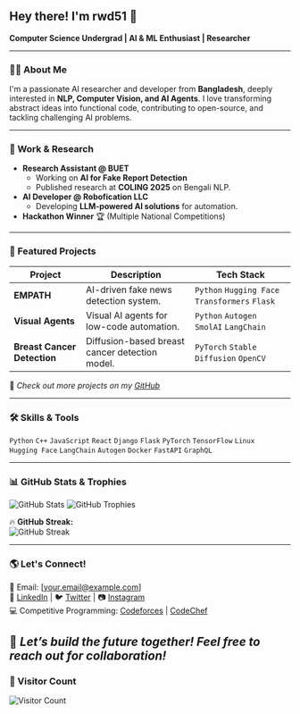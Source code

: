 ## Hey there! I'm rwd51 🚀  
**Computer Science Undergrad | AI & ML Enthusiast | Researcher**

---

### **👨‍💻 About Me**  
I'm a passionate AI researcher and developer from **Bangladesh**, deeply interested in **NLP, Computer Vision, and AI Agents**. I love transforming abstract ideas into functional code, contributing to open-source, and tackling challenging AI problems.

---

### **💼 Work & Research**  
- **Research Assistant @ BUET**  
  - Working on **AI for Fake Report Detection**  
  - Published research at **COLING 2025** on Bengali NLP.  
- **AI Developer @ Robofication LLC**  
  - Developing **LLM-powered AI solutions** for automation.  
- **Hackathon Winner** 🏆 (Multiple National Competitions)  

---

### **🚀 Featured Projects**
| Project  | Description | Tech Stack |
|----------|------------|------------|
| **EMPATH** | AI-driven fake news detection system. | `Python` `Hugging Face` `Transformers` `Flask` |
| **Visual Agents** | Visual AI agents for low-code automation. | `Python` `Autogen` `SmolAI` `LangChain` |
| **Breast Cancer Detection** | Diffusion-based breast cancer detection model. | `PyTorch` `Stable Diffusion` `OpenCV` |

📌 *Check out more projects on my [GitHub](https://github.com/rwd51)*  

---

### **🛠️ Skills & Tools**  
`Python` `C++` `JavaScript` `React` `Django` `Flask` `PyTorch` `TensorFlow` `Linux`  
`Hugging Face` `LangChain` `Autogen` `Docker` `FastAPI` `GraphQL`  

---

### **📊 GitHub Stats & Trophies**  
<img src="https://github-readme-stats.vercel.app/api?username=rwd51&show_icons=true&theme=tokyonight" alt="GitHub Stats" />  

<img src="https://github-profile-trophy.vercel.app/?username=rwd51&theme=radical&no-frame=true&no-bg=true&margin-w=4" alt="GitHub Trophies" />  

🔥 **GitHub Streak:**  
<img src="https://github-readme-streak-stats.herokuapp.com/?user=rwd51&theme=tokyonight" alt="GitHub Streak" />

---

### **🌎 Let's Connect!**  
📧 Email: [your.email@example.com]  
💼 [LinkedIn](https://linkedin.com/in/yourprofile) | 🐦 [Twitter](https://twitter.com/yourhandle) | 📷 [Instagram](https://instagram.com/yourhandle)  
💻 Competitive Programming: [Codeforces](https://codeforces.com/profile/yourhandle) | [CodeChef](https://www.codechef.com/users/yourhandle)  

🚀 *Let’s build the future together! Feel free to reach out for collaboration!*  
---

### **👀 Visitor Count**  
<img src="https://komarev.com/ghpvc/?username=rwd51&label=Profile%20Views&color=blue&style=plastic" alt="Visitor Count" />
